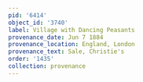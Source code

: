 ```yaml
---
pid: '6414'
object_id: '3740'
label: Village with Dancing Peasants
provenance_date: Jun 7 1884
provenance_location: England, London
provenance_text: Sale, Christie's
order: '1435'
collection: provenance
---
```

